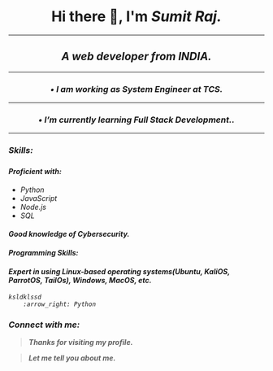 <h1 align="center"> Hi there 👋, I'm <em><strong>Sumit Raj</strong><em>. </h1>
<hr/>

<h2 align="center"> A web developer from <em><strong>INDIA</strong><em>. </h2>
<hr/>

<h3 align="center"> •	I am working as System Engineer at <em><strong>TCS</strong><em>. </h3>
<hr/>

<h3 align="center"> •	I’m currently learning <em><strong>Full Stack Development.</strong><em>. </h3>
<hr/>



<h3>Skills:<h3>
    <h4>Proficient with:</h4>
        <ul>
            <li>Python</li>
            <li>JavaScript</li>
            <li>Node.js</li>
            <li>SQL</li>    
        </ul>

<h4>Good knowledge of Cybersecurity.</h4>   
<h4>Programming Skills: </h4>
<h4>Expert in using Linux-based operating systems(Ubuntu, KaliOS, ParrotOS, TailOs), Windows, MacOS, etc.</h4>

    ksldklssd
        :arrow_right: Python
### Connect with me:

>**Thanks for visiting my profile.**

>**Let me tell you about me.** 









<!--
**SumitRaj-007/SumitRaj-007** is a ✨ _special_ ✨ repository because its `README.md` (this file) appears on your GitHub profile.

Here are some ideas to get you started:

- 🔭 I’m currently working on ...
- 🌱 I’m currently learning ...
- 👯 I’m looking to collaborate on ...
- 🤔 I’m looking for help with ...
- 💬 Ask me about ...
- 📫 How to reach me: ...
- 😄 Pronouns: ...
- ⚡ Fun fact: ...
-->
